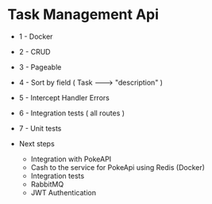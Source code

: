# Task Management Api

- 1 - Docker
- 2 - CRUD
- 3 - Pageable
- 4 - Sort by field ( Task ---> "description" )
- 5 - Intercept Handler Errors
- 6 - Integration tests ( all routes )
- 7 - Unit tests

- Next steps
  - Integration with PokeAPI
  - Cash to the service for PokeApi using Redis (Docker)
  - Integration tests
  - RabbitMQ 
  - JWT Authentication